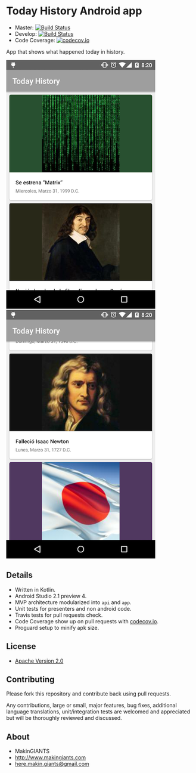 Today History Android app
=========================

+ Master: [![Build Status](https://travis-ci.org/MakinGiants/todayhistory.svg?branch=master)](https://travis-ci.org/MakinGiants/todayhistory)
+ Develop: [![Build Status](https://travis-ci.org/MakinGiants/todayhistory.svg?branch=develop)](https://travis-ci.org/MakinGiants/todayhistory)
+ Code Coverage: [![codecov.io](https://codecov.io/github/MakinGiants/todayhistory/coverage.svg?branch=develop)](https://codecov.io/github/MakinGiants/todayhistory?branch=develop)

App that shows what happened today in history.

![sample](img/1.png)
![sample](img/2.png)

## Details
- Written in Kotlin.
- Android Studio 2.1 preview 4.
- MVP architecture modularized into `api` and `app`.
- Unit tests for presenters and non android code.
- Travis tests for pull requests check.
- Code Coverage show up on pull requests with [codecov.io](https://codecov.io).
- Proguard setup to minify apk size.

## License

* [Apache Version 2.0](http://www.apache.org/licenses/LICENSE-2.0.html)

## Contributing

Please fork this repository and contribute back using pull requests.

Any contributions, large or small, major features, bug fixes, additional
language translations, unit/integration tests are welcomed and appreciated
but will be thoroughly reviewed and discussed.

## About

+ MakinGIANTS
+ http://www.makingiants.com
+ here.makin.giants@gmail.com